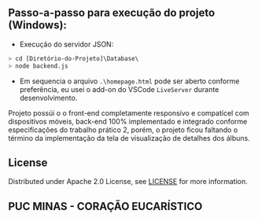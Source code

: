 ## Passo-a-passo para execução do projeto (Windows):
  
- Execução do servidor JSON:
```bash
> cd [Diretório-do-Projeto]\Database\  
> node backend.js
```
  
- Em sequencia o arquivo ```.\homepage.html``` pode ser aberto conforme preferência, eu usei o add-on do VSCode ```LiveServer``` durante desenvolvimento.  
  
Projeto possúi o o front-end completamente responsívo e compatícel com dispositivos móveis, back-end 100% implementado e integrado conforme especifícações do trabalho prático 2, porém, o projeto ficou faltando o término da implementação da tela de visualização de detalhes dos álbuns.
  
## License

Distributed under Apache 2.0 License, see [LICENSE](LICENSE) for more information.

## PUC MINAS - CORAÇÃO EUCARÍSTICO
